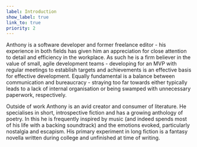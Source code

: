 ```yaml
---
label: Introduction
show_label: true
link_to: true
priority: 2
---
```


Anthony is a software developer and former freelance editor - his experience in both fields has given him an appreciation for close attention to detail and efficiency in the workplace. As such he is a firm believer in the value of small, agile development teams - developing for an MVP with regular meetings to establish targets and achievements is an effective basis for effective development. Equally fundamental is a balance between communication and bureaucracy - straying too far towards either typically leads to a lack of internal organisation or being swamped with unnecessary paperwork, respectively.

Outside of work Anthony is an avid creator and consumer of literature. He specialises in short, introspective fiction and has a growing anthology of poetry. In this he is frequently inspired by music (and indeed spends most of his life with a backing soundtrack) and the emotions evoked, particularly nostalgia and escapism. His primary experiment in long fiction is a fantasy novella written during college and unfinished at time of writing.

